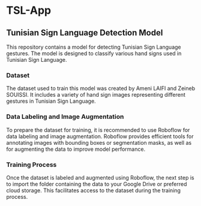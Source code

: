 # TSL-App

## Tunisian Sign Language Detection Model

This repository contains a model for detecting Tunisian Sign Language gestures. The model is designed to classify various hand signs used in Tunisian Sign Language.

### Dataset

The dataset used to train this model was created by Ameni LAIFI and Zeineb SOUISSI. It includes a variety of hand sign images representing different gestures in Tunisian Sign Language.

### Data Labeling and Image Augmentation

To prepare the dataset for training, it is recommended to use Roboflow for data labeling and image augmentation. Roboflow provides efficient tools for annotating images with bounding boxes or segmentation masks, as well as for augmenting the data to improve model performance.

### Training Process

Once the dataset is labeled and augmented using Roboflow, the next step is to import the folder containing the data to your Google Drive or preferred cloud storage. This facilitates access to the dataset during the training process.
